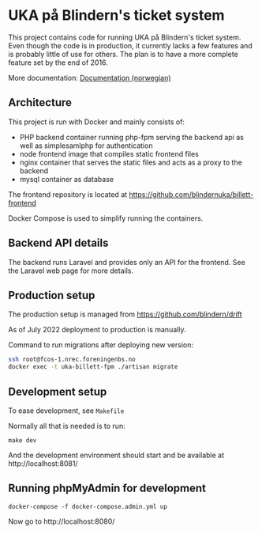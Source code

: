 # UKA på Blindern's ticket system

This project contains code for running UKA på Blindern's ticket system.
Even though the code is in production, it currently lacks a few features
and is probably little of use for others. The plan is to have a more complete
feature set by the end of 2016.

More documentation: [Documentation (norwegian)](docs/index.md)

## Architecture

This project is run with Docker and mainly consists of:

* PHP backend container running php-fpm serving the backend api as well as simplesamlphp for authentication
* node frontend image that compiles static frontend files
* nginx container that serves the static files and acts as a proxy to the backend
* mysql container as database

The frontend repository is located at https://github.com/blindernuka/billett-frontend

Docker Compose is used to simplify running the containers.

## Backend API details

The backend runs Laravel and provides only an API for the frontend. See the
Laravel web page for more details.

## Production setup

The production setup is managed from
https://github.com/blindern/drift

As of July 2022 deployment to production is manually.

Command to run migrations after deploying new version:

```bash
ssh root@fcos-1.nrec.foreningenbs.no
docker exec -t uka-billett-fpm ./artisan migrate
```

## Development setup

To ease development, see `Makefile`

Normally all that is needed is to run:

`make dev`

And the development environment should start and be available
at http://localhost:8081/

## Running phpMyAdmin for development

`docker-compose -f docker-compose.admin.yml up`

Now go to http://localhost:8080/
